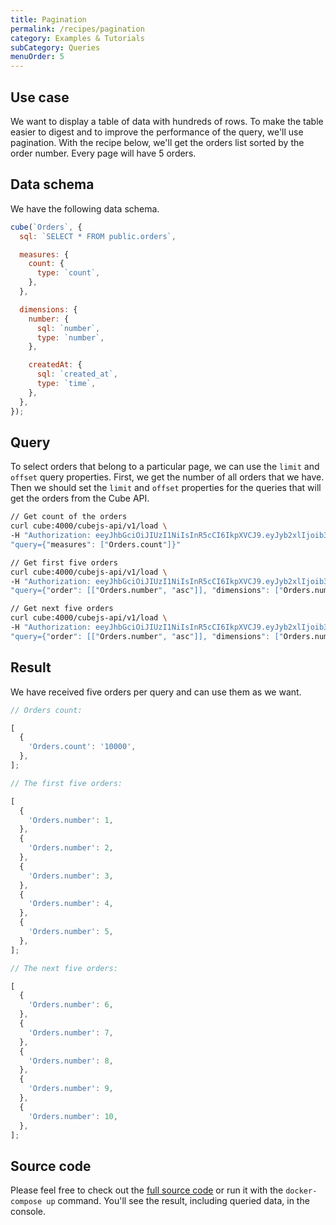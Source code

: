 ```yaml
---
title: Pagination
permalink: /recipes/pagination
category: Examples & Tutorials
subCategory: Queries
menuOrder: 5
---
```


## Use case

We want to display a table of data with hundreds of rows. To make the table
easier to digest and to improve the performance of the query, we'll use
pagination. With the recipe below, we'll get the orders list sorted by the order
number. Every page will have 5 orders.

## Data schema

We have the following data schema.

```javascript
cube(`Orders`, {
  sql: `SELECT * FROM public.orders`,

  measures: {
    count: {
      type: `count`,
    },
  },

  dimensions: {
    number: {
      sql: `number`,
      type: `number`,
    },

    createdAt: {
      sql: `created_at`,
      type: `time`,
    },
  },
});
```

## Query

To select orders that belong to a particular page, we can use the `limit` and
`offset` query properties. First, we get the number of all orders that we have.
Then we should set the `limit` and `offset` properties for the queries that will
get the orders from the Cube API.

```bash
// Get count of the orders
curl cube:4000/cubejs-api/v1/load \
-H "Authorization: eeyJhbGciOiJIUzI1NiIsInR5cCI6IkpXVCJ9.eyJyb2xlIjoib3BlcmF0b3IiLCJpYXQiOjE2Mjg3NDUwNDUsImV4cCI6MTgwMTU0NTA0NX0.VErb2t7Bc43ryRwaOiEgXuU5KiolCT-69eI_i2pRq4o" \
"query={"measures": ["Orders.count"]}"
```

```bash
// Get first five orders
curl cube:4000/cubejs-api/v1/load \
-H "Authorization: eeyJhbGciOiJIUzI1NiIsInR5cCI6IkpXVCJ9.eyJyb2xlIjoib3BlcmF0b3IiLCJpYXQiOjE2Mjg3NDUwNDUsImV4cCI6MTgwMTU0NTA0NX0.VErb2t7Bc43ryRwaOiEgXuU5KiolCT-69eI_i2pRq4o" \
"query={"order": [["Orders.number", "asc"]], "dimensions": ["Orders.number"], "limit": 5}"
```

```bash
// Get next five orders
curl cube:4000/cubejs-api/v1/load \
-H "Authorization: eeyJhbGciOiJIUzI1NiIsInR5cCI6IkpXVCJ9.eyJyb2xlIjoib3BlcmF0b3IiLCJpYXQiOjE2Mjg3NDUwNDUsImV4cCI6MTgwMTU0NTA0NX0.VErb2t7Bc43ryRwaOiEgXuU5KiolCT-69eI_i2pRq4o" \
"query={"order": [["Orders.number", "asc"]], "dimensions": ["Orders.number"], "limit": 5, "offset": 5}"
```

## Result

We have received five orders per query and can use them as we want.

```javascript
// Orders count:

[
  {
    'Orders.count': '10000',
  },
];
```

```javascript
// The first five orders:

[
  {
    'Orders.number': 1,
  },
  {
    'Orders.number': 2,
  },
  {
    'Orders.number': 3,
  },
  {
    'Orders.number': 4,
  },
  {
    'Orders.number': 5,
  },
];
```

```javascript
// The next five orders:

[
  {
    'Orders.number': 6,
  },
  {
    'Orders.number': 7,
  },
  {
    'Orders.number': 8,
  },
  {
    'Orders.number': 9,
  },
  {
    'Orders.number': 10,
  },
];
```

## Source code

Please feel free to check out the
[full source code](https://github.com/cube-js/cube.js/tree/master/examples/recipes/pagination)
or run it with the `docker-compose up` command. You'll see the result, including
queried data, in the console.
